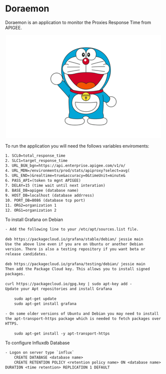 # Doraemon

Doraemon is an application to monitor the Proxies Response Time from APIGEE.

<p align="center">
  <img width="500px" src="Doraemon.png" alt='Doraemon'>
</p>


To run the application you will need the follows variables enviroments:

    1. SCL0=total_response_time
	2. SLC1=target_response_time
	3. URL_BGN_bgn=https://api.enterprise.apigee.com/v1/o/
	4. URL_MDN=/environments/prod/stats/apiproxy?select=avg(
	5. URL_END=)&realtime=true&accuracy=0&timeUnit=minute&
	6. PASS_API=(token to mgnt APIGEE)
	7. DELAY=15 (time wait until next interation)
	8. BASE_DB=apigee (database name)
	9. HOST_DB=localhost (database addrress)
	10. PORT_DB=8086 (database tcp port)
	11. ORG2=organization 1
	12. ORG1=organization 2

To install Grafana on Debian

	- Add the following line to your /etc/apt/sources.list file.

	deb https://packagecloud.io/grafana/stable/debian/ jessie main
	Use the above line even if you are on Ubuntu or another Debian version. There is also a testing repository if you want beta or release candidates.

	deb https://packagecloud.io/grafana/testing/debian/ jessie main
	Then add the Package Cloud key. This allows you to install signed packages.

	curl https://packagecloud.io/gpg.key | sudo apt-key add -
	Update your Apt repositories and install Grafana

		sudo apt-get update
		sudo apt-get install grafana

	- On some older versions of Ubuntu and Debian you may need to install the apt-transport-https package which is needed to fetch packages over HTTPS.

		sudo apt-get install -y apt-transport-https

To configure Influxdb Database

	- Logon on server type `influx`
		CREATE DATABASE <database name>
		CREATE RETENTION POLICY <retention policy name> ON <database name> DURATION <time retention> REPLICATION 1 DEFAULT



